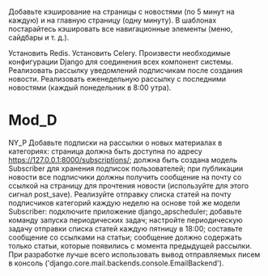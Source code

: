 Добавьте кэширование на страницы с новостями (по 5 минут на каждую) и на главную страницу (одну минуту).
В шаблонах постарайтесь кэшировать все навигационные элементы (меню, сайдбары и т. д.).



Установить Redis.
Установить Celery.
Произвести необходимые конфигурации Django для соединения всех компонент системы.
Реализовать рассылку уведомлений подписчикам после создания новости.
Реализовать еженедельную рассылку с последними новостями (каждый понедельник в 8:00 утра).


# Mod_D
NY_P
Добавьте подписки на рассылки о новых материалах в категориях:
страница должна быть доступна по адресу https://127.0.0.1:8000/subscriptions/;
должна быть создана модель Subscriber для хранения подписок пользователей;
при публикации новости все подписчики должны получить сообщение на почту со ссылкой на страницу для прочтения новости (используйте для этого сигнал post_save).
Реализуйте отправку списка статей на почту подписчиков категорий каждую неделю на основе той же модели Subscriber:
подключите приложение django_apscheduler;
добавьте команду запуска периодических задач;
настройте периодическую задачу отправки списка статей каждую пятницу в 18:00;
составьте сообщение со ссылками на статьи;
сообщение должно содержать только статьи, которые появились с момента предыдущей рассылки.
При разработке лучше всего использовать вывод отправляемых писем в консоль ('django.core.mail.backends.console.EmailBackend').
